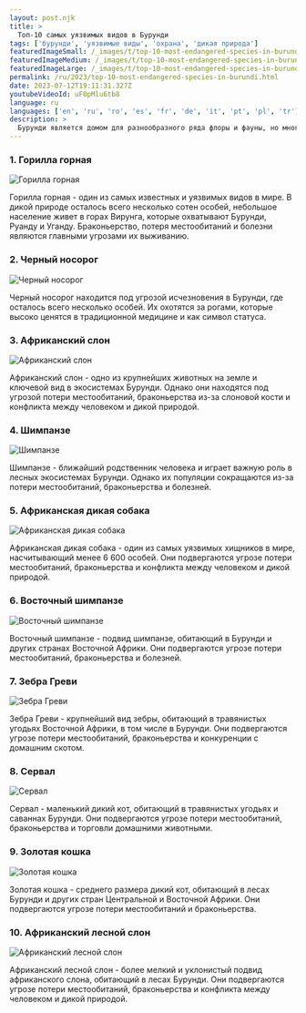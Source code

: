 ```yaml
---
layout: post.njk
title: >
  Топ-10 самых уязвимых видов в Бурунди
tags: ['бурунди', 'уязвимые виды', 'охрана', 'дикая природа']
featuredImageSmall: /_images/t/top-10-most-endangered-species-in-burundi-cover-ru-small.webp
featuredImageMedium: /_images/t/top-10-most-endangered-species-in-burundi-cover-ru-medium.webp
featuredImageLarge: /_images/t/top-10-most-endangered-species-in-burundi-cover-ru-large.webp
permalink: /ru/2023/top-10-most-endangered-species-in-burundi.html
date: 2023-07-12T19:11:31.327Z
youtubeVideoId: uF0pMlu6tb8
language: ru
languages: ['en', 'ru', 'ro', 'es', 'fr', 'de', 'it', 'pt', 'pl', 'tr']
description: >
  Бурунди является домом для разнообразного ряда флоры и фауны, но многие из его видов находятся под угрозой исчезновения из-за потери местообитаний, браконьерства и других деятельностей человека. Вот топ-10 самых уязвимых видов в Бурунди.
---
```


### 1. Горилла горная

![Горилла горная](/_images/f/fa8004b0ece46fd39f8eb06a61c26a16-medium.webp)

Горилла горная - один из самых известных и уязвимых видов в мире. В дикой природе осталось всего несколько сотен особей, небольшое население живет в горах Вирунга, которые охватывают Бурунди, Руанду и Уганду. Браконьерство, потеря местообитаний и болезни являются главными угрозами их выживанию.

### 2. Черный носорог

![Черный носорог](/_images/0/0942e9a05a323d267a1ecab58aaf93f0-medium.webp)

Черный носорог находится под угрозой исчезновения в Бурунди, где осталось всего несколько особей. Их охотятся за рогами, которые высоко ценятся в традиционной медицине и как символ статуса.

### 3. Африканский слон

![Африканский слон](/_images/d/d3fd4e72b3dbfbf032ed46e71388d975-medium.webp)

Африканский слон - одно из крупнейших животных на земле и ключевой вид в экосистемах Бурунди. Однако они находятся под угрозой потери местообитаний, браконьерства из-за слоновой кости и конфликта между человеком и дикой природой.

### 4. Шимпанзе

![Шимпанзе](/_images/9/96bf90877a225b833e13ef326b536e94-medium.webp)

Шимпанзе - ближайший родственник человека и играет важную роль в лесных экосистемах Бурунди. Однако их популяции сокращаются из-за потери местообитаний, браконьерства и болезней.

### 5. Африканская дикая собака

![Африканская дикая собака](/_images/4/479504dad008fa223531329845777292-medium.webp)

Африканская дикая собака - один из самых уязвимых хищников в мире, насчитывающий менее 6 600 особей. Они подвергаются угрозе потери местообитаний, браконьерства и конфликта между человеком и дикой природой.

### 6. Восточный шимпанзе

![Восточный шимпанзе](/_images/2/2bc2187c46da06ffbc4495a417e814d2-medium.webp)

Восточный шимпанзе - подвид шимпанзе, обитающий в Бурунди и других странах Восточной Африки. Они подвергаются угрозе потери местообитаний, браконьерства и болезней.

### 7. Зебра Греви

![Зебра Греви](/_images/1/107922ecd55d22ba7e6c06fb4ce5889a-medium.webp)

Зебра Греви - крупнейший вид зебры, обитающий в травянистых угодьях Восточной Африки, в том числе в Бурунди. Они подвергаются угрозе потери местообитаний, браконьерства и конкуренции с домашним скотом.

### 8. Сервал

![Сервал](/_images/b/b69098cf1a71732b8dc06a711358e836-medium.webp)

Сервал - маленький дикий кот, обитающий в травянистых угодьях и саваннах Бурунди. Они подвергаются угрозе потери местообитаний, браконьерства и торговли домашними животными.

### 9. Золотая кошка

![Золотая кошка](/_images/5/57d933bbf38fb11cffe618ae2ca93325-medium.webp)

Золотая кошка - среднего размера дикий кот, обитающий в лесах Бурунди и других стран Центральной и Восточной Африки. Они подвергаются угрозе потери местообитаний и браконьерства.

### 10. Африканский лесной слон

![Африканский лесной слон](/_images/a/a814404e9f5cfb54022e917e8df587eb-medium.webp)

Африканский лесной слон - более мелкий и уклонистый подвид африканского слона, обитающий в лесах Бурунди. Они подвергаются угрозе потери местообитаний, браконьерства и конфликта между человеком и дикой природой.

